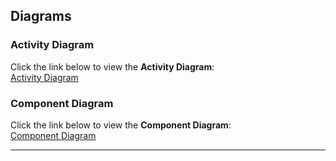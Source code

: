 ﻿## Diagrams

### Activity Diagram

Click the link below to view the **Activity Diagram**:  
[Activity Diagram][activity-diagram]

### Component Diagram

Click the link below to view the **Component Diagram**:  
[Component Diagram][component-diagram]

---

[activity-diagram]: https://planttext.com/plantuml/png/Z99DJiCm48NtESLRfXiKeQx2WfQY8eJKLYb2Ocd54yMIQuCzIG_7WYDn1MGd9J9XmSOQpSzxtupyzV6vyYmSToUTnI0hAwf9zOJ3_lWCH-yTURx9oXUXbHHCs0WdgqjQDSZ7Yh86ZL3Qtox0BHdah-GN6G2K5N7d39P5WJinJOUQP_kMaVQ4V6V7zYrntKQZU-8WYSRP4nv3vk1ihoIvOJhuXooCPJIsCtBkdX8iiREy3Ps3mWz325AEE9ZiFU9Ca-fV-yyfvdUOiVpD4sKsGckijRPdakiwEFiZkLxLTFL0d1PIzGl1TL5W_uIpulQNqDHFHgfcE4kCXZVohSZ8y6M-0G00__y30000

[component-diagram]: https://planttext.com/plantuml/png/X9D1JiCm44NtFeNLVMw0KAEo2G8fQX1xovbM5ewTZiT54VHaB3WILq1je74S9ztPdZTVFthApzVtsf50yerchP1lOWzybPV5YdympZcNjccj0KCyrzg-GvrBKjQuZJM4Lcj0TcB3PWLuL1BShVK_xi8eGu0x8O4N_RGY50JxBahO2AnVkXOMnXK9ycu6ADMG77OkqHvL3NWj7HGwX_xFexZ2F4DZiHiXOUwhqAeMP8VWSTaj73mukc89v058AEq69Cmlp0w58_IIF4AY_DPhUB9YMltHMHCCJupDoULPTZ-ZBlbwuMEDqPtVVMRPrEOi5KbDSg7RnMyfHhf6jpufgNKnCkdoviP4xNBjG5TmxYj7EjTWwlFl_0i00F__0m00